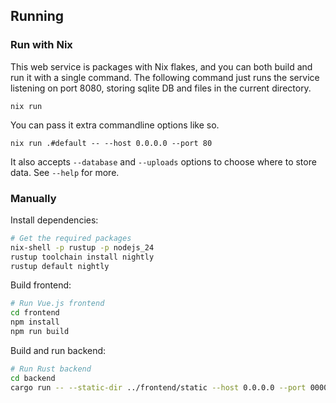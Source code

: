 ## Running

### Run with Nix

This web service is packages with Nix flakes, and you can both build and run it with a single command.
The following command just runs the service listening on port 8080, storing sqlite DB and files in the current directory.

```
nix run
```

You can pass it extra commandline options like so.

```
nix run .#default -- --host 0.0.0.0 --port 80
```

It also accepts `--database` and `--uploads` options to choose where to store data.
See `--help` for more.

### Manually

Install dependencies:

```sh
# Get the required packages
nix-shell -p rustup -p nodejs_24
rustup toolchain install nightly
rustup default nightly
```

Build frontend:

```sh
# Run Vue.js frontend
cd frontend
npm install
npm run build
```

Build and run backend:

```sh
# Run Rust backend
cd backend
cargo run -- --static-dir ../frontend/static --host 0.0.0.0 --port 0000
```
